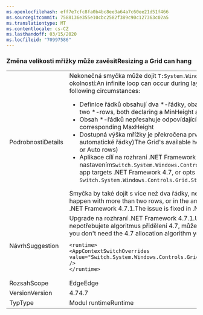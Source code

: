 ```yaml
---
ms.openlocfilehash: eff7e7cfc8fa0b4bc8ee3a64a7c60ee21d51f466
ms.sourcegitcommit: 7588136e355e10cbc2582f389c90c127363c02a5
ms.translationtype: MT
ms.contentlocale: cs-CZ
ms.lasthandoff: 03/15/2020
ms.locfileid: "70997586"
---
```

### <a name="resizing-a-grid-can-hang"></a><span data-ttu-id="833d0-101">Změna velikosti mřížky může zavěsit</span><span class="sxs-lookup"><span data-stu-id="833d0-101">Resizing a Grid can hang</span></span>

|   |   |
|---|---|
|<span data-ttu-id="833d0-102">Podrobnosti</span><span class="sxs-lookup"><span data-stu-id="833d0-102">Details</span></span>|<span data-ttu-id="833d0-103">Nekonečná smyčka může dojít <code>T:System.Windows.Controls.Grid</code> při rozvržení za následujících okolností:</span><span class="sxs-lookup"><span data-stu-id="833d0-103">An infinite loop can occur during layout of a <code>T:System.Windows.Controls.Grid</code> under the following circumstances:</span></span><ul><li><span data-ttu-id="833d0-104">Definice řádků obsahují dva \*-řádky, oba deklaruje MinHeight a MaxHeight.</span><span class="sxs-lookup"><span data-stu-id="833d0-104">Row definitions contain two \*-rows, both declaring a MinHeight and a MaxHeight.</span></span></li><li><span data-ttu-id="833d0-105">Obsah \*-řádků nepřesahuje odpovídající MaxHeight</span><span class="sxs-lookup"><span data-stu-id="833d0-105">Content of the \*-rows doesn't exceed the corresponding MaxHeight</span></span></li><li><span data-ttu-id="833d0-106">Dostupná výška mřížky je překročena prvním MinHeightem (plus všechny ostatní pevné nebo automatické řádky)</span><span class="sxs-lookup"><span data-stu-id="833d0-106">The Grid's available height is exceeded by the first MinHeight (plus any other fixed or Auto rows)</span></span></li><li><span data-ttu-id="833d0-107">Aplikace cílí na rozhraní .NET Framework 4.7 nebo se přihlásí k algoritmu přidělení 4.7 nastavením<code>Switch.System.Windows.Controls.Grid.StarDefinitionsCanExceedAvailableSpace=false</code></span><span class="sxs-lookup"><span data-stu-id="833d0-107">The app targets .NET Framework 4.7, or opts in to the 4.7 allocation algorithm by setting <code>Switch.System.Windows.Controls.Grid.StarDefinitionsCanExceedAvailableSpace=false</code></span></span></li></ul><span data-ttu-id="833d0-108">Smyčka by také dojít s více než dva řádky, nebo v podobném případě pro sloupce.</span><span class="sxs-lookup"><span data-stu-id="833d0-108">The loop would also happen with more than two rows, or in the analogous case for columns.</span></span> <span data-ttu-id="833d0-109">Problém je vyřešen v rozhraní .NET Framework 4.7.1.</span><span class="sxs-lookup"><span data-stu-id="833d0-109">The issue is fixed in .NET Framework 4.7.1.</span></span>|
|<span data-ttu-id="833d0-110">Návrh</span><span class="sxs-lookup"><span data-stu-id="833d0-110">Suggestion</span></span>|<span data-ttu-id="833d0-111">Upgrade na rozhraní .NET Framework 4.7.1.</span><span class="sxs-lookup"><span data-stu-id="833d0-111">Upgrade to .NET Framework 4.7.1.</span></span>  <span data-ttu-id="833d0-112">Případně, pokud nepotřebujete algoritmus přidělení 4.7, můžete použít následující nastavení konfigurace:</span><span class="sxs-lookup"><span data-stu-id="833d0-112">Alternatively, if you don't need the 4.7 allocation algorithm you can use the following configuration setting:</span></span><pre><code class="lang-xml">&lt;runtime&gt;&#13;&#10;&lt;AppContextSwitchOverrides value=&quot;Switch.System.Windows.Controls.Grid.StarDefinitionsCanExceedAvailableSpace=true&quot; /&gt;&#13;&#10;&lt;/runtime&gt;&#13;&#10;</code></pre>|
|<span data-ttu-id="833d0-113">Rozsah</span><span class="sxs-lookup"><span data-stu-id="833d0-113">Scope</span></span>|<span data-ttu-id="833d0-114">Edge</span><span class="sxs-lookup"><span data-stu-id="833d0-114">Edge</span></span>|
|<span data-ttu-id="833d0-115">Version</span><span class="sxs-lookup"><span data-stu-id="833d0-115">Version</span></span>|<span data-ttu-id="833d0-116">4.7</span><span class="sxs-lookup"><span data-stu-id="833d0-116">4.7</span></span>|
|<span data-ttu-id="833d0-117">Typ</span><span class="sxs-lookup"><span data-stu-id="833d0-117">Type</span></span>|<span data-ttu-id="833d0-118">Modul runtime</span><span class="sxs-lookup"><span data-stu-id="833d0-118">Runtime</span></span>|

